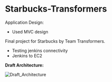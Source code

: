 # Starbucks-Transformers

Application Design:
* Used MVC design

Final project for Starbucks by Team Transformers.


- Testing jenkins connectivity
- Jenkins to EC2


**Draft Architecture:**


![Draft_Architecture](https://user-images.githubusercontent.com/44592616/57203492-5df18480-6f65-11e9-83c0-e96e9c6ed27f.png)










